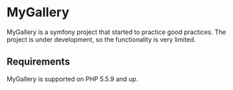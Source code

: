 # MyGallery

MyGallery is a symfony project that started to practice good practices.
The project is under development, so the functionality is very limited.

Requirements
------------

MyGallery is supported on PHP 5.5.9 and up.

